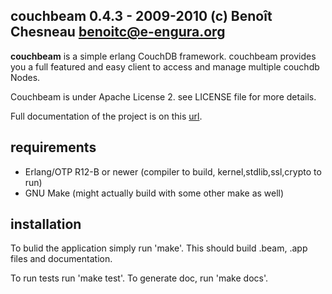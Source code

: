 
couchbeam 0.4.3 - 2009-2010 (c) Benoît Chesneau <benoitc@e-engura.org>
---------------------------------------------------------------

**couchbeam** is a simple erlang CouchDB framework. couchbeam provides you a full featured and easy client to access and manage multiple couchdb Nodes.

Couchbeam is under Apache License 2. see LICENSE file for more details.

Full documentation of the project is on this [url](http://benoitc.github.com/couchbeam).



requirements
------------
* Erlang/OTP R12-B or newer (compiler to build, kernel,stdlib,ssl,crypto to run)
* GNU Make (might actually build with some other make as well)

installation
------------
To bulid the application simply run 'make'. This should build .beam, .app
files and documentation.

To run tests run 'make test'.
To generate doc, run 'make docs'.